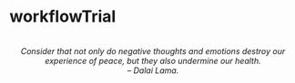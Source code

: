 # workflowTrial
<!-- QUOTE:START -->
<p align="center"><br><i>Consider that not only do negative thoughts and emotions destroy our experience of peace, but they also undermine our health.</i><br><i>– Dalai Lama.</i><br></p>
<!-- QUOTE:END -->

